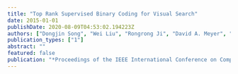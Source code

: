 ```yaml
---
title: "Top Rank Supervised Binary Coding for Visual Search"
date: 2015-01-01
publishDate: 2020-08-09T04:53:02.194223Z
authors: ["Dongjin Song", "Wei Liu", "Rongrong Ji", "David A. Meyer", "John R. Smith"]
publication_types: ["1"]
abstract: ""
featured: false
publication: "*Proceedings of the IEEE International Conference on Computer Vision (ICCV)*"
---
```


